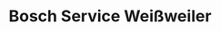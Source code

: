 ---
title: "Bosch Service Weißweiler"
url: /euskirchen/bosch-service-weissweiler/
shop: Autowerkstatt
---